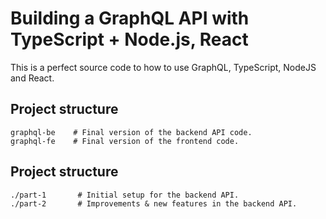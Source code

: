 # Building a GraphQL API with TypeScript + Node.js, React

This is a perfect source code to how to use GraphQL, TypeScript, NodeJS and React.

## Project structure
    graphql-be    # Final version of the backend API code.
    graphql-fe    # Final version of the frontend code.
    
## Project structure
    ./part-1       # Initial setup for the backend API.
    ./part-2       # Improvements & new features in the backend API.
